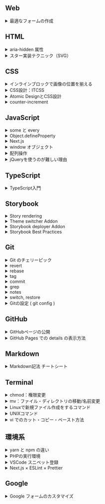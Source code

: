 ## Web

<details>

  <summary>最適なフォームの作成</summary>

  <div>

- `type` 属性でモバイルで最適なキーボードレイアウトが表示されるように伝えることが可能
- `autocomplete` 属性はセクション名を伴うことが可能
- 異なるセクションの場合は、個別にオートコンプリートをすることができる
- `checkValidity()` でフォームが有効化の判断が可能

参考 URL：

- [最適なフォームの作成 | Web | Google Developers](https://developers.google.com/web/fundamentals/design-and-ux/input/forms?hl=ja)

  </div>

</details>

## HTML

<details>
  <summary>aria-hidden 属性</summary>
  <div>

- `aria-hidden="true"` を設定することで、視覚的に非表示になっていないコンテンツを支援技術から外すことができる
- Modal の裏で表示されているコンテンツなどに適用することがある
- 表示すべきコンテンツも含んでしまうため、 `aria-hidden="true"` を `<body>` に指定することは推奨されない

参考 URL：

- [コンテンツの非表示と更新 | Web | Google Developers](https://developers.google.com/web/fundamentals/accessibility/semantics-aria/hiding-and-updating-content?hl=ja#aria-hidden)
- [[aria-hidden="true"] is present on the document<body></body>](https://web.dev/aria-hidden-body/)

  </div>
</details>

<details>
  <summary>スター実装テクニック（SVG）</summary>
  <div>

- アクセシビリティのため、aria-hidden 属性で評価に関する情報を含める
- `<symbol id="name">`, `<use href="#name">` 要素で SVG パスデータの再利用が可能
- `<mask>` を利用して、半透明スターを表現可能

参考 URL：

- [これから実装する人にオススメ！レイティングに使用するスター（星形）を実装する SVG のテクニック | コリス](https://coliss.com/articles/build-websites/operation/work/star-rating-svg-solution.html)

  </div>
</details>

## CSS

<details>
  <summary>インラインブロックで画像の位置を揃える</summary>
  <div>

- `vertical-align` のデフォルト値は `baseline`
- `display: inline-block` で画像を含むコンテンツと文字を含むコンテンツを並べると、画像の下端と文字の下端が揃うように並び、見た目上ずれが発生する

参考 URL：

- [css – インラインブロックを並べて画像を表示するとずれてしまう | memorandum-plus](http://memorandum-plus.com/2018/04/04/css-%E3%82%A4%E3%83%B3%E3%83%A9%E3%82%A4%E3%83%B3%E3%83%96%E3%83%AD%E3%83%83%E3%82%AF%E3%82%92%E4%B8%A6%E3%81%B9%E3%81%A6%E7%94%BB%E5%83%8F%E3%82%92%E8%A1%A8%E7%A4%BA%E3%81%99%E3%82%8B%E3%81%A8/)

  </div>
</details>

<details>
  <summary>CSS設計：ITCSS</summary>
  <div>

- ITCSS：詳細度によって階層（レイヤー）を分けて CSS を管理する設計手法
- クラス名の命名ルールはない

参考 URL：

- [ITCSS を採用して共同開発しやすい CSS 設計を ZOZOTOWN に導入した話 - ZOZO Technologies TECH BLOG](https://techblog.zozo.com/entry/itcss-to-zozotown)

  </div>
</details>

<details>
  <summary>Atomic DesignとCSS設計</summary>
  <div>

- Atomic Design：UI 設計の考え方で、ページを Atoms（原子）の集まりと考える
- Atoms（原子） < Molecules（分子） < Organisms（有機体） < Templates（テンプレート） <div Pages（ページ）のように UI を階層構造で捉える

参考 URL：

- [Atomic Design と CSS 設計 | 第 1 回 Atomic Design とは何か | CodeGrid](https://www.codegrid.net/articles/2017-atomic-design-1/)

  </div>
</details>

<details>

  <summary>counter-increment</summary>

  <div>

- `counter-increment: [名前];` で、CSS で連番を作成することができる。
- リスト毎に値をリセットしたい場合は、親に `counter-reset` を指定すればよい。

```SCSS
// 使用例

.list {
  counter-reset: list;

  &-item {
    counter-increment: list;

    &::before {
      content: list;
    }
  }
}
```

参考 URL：

- [counter-increment - CSS: カスケーディングスタイルシート | MDN](https://developer.mozilla.org/ja/docs/Web/CSS/counter-increment)
- [CSS の counter-increment を使って簡単に自動で連番をつける方法 | ジーニアスブログ – WEB 制作会社ジーニアスウェブのお役立ちブログ](https://www.genius-web.co.jp/blog/web-programming/a-method-of-using-a-css-counter-increment-to-easily-get-a-sequential-number-automatically.html)

  </div>

</details>

## JavaScript

<details>

  <summary>some と every</summary>

  <div>

- 配列に使えるメソッド (使用例： `arr.every(elem => elem > 0)` )
- `some` : 配列の要素 1 つ以上が条件を満たす場合に `true` を返す
- `every` : 配列のすべての要素が条件を満たす場合に `true` を返す

参考 URL：

- [JavaScript の some と every がすごく便利 - Qiita](https://qiita.com/i_am_master_yoda/items/224ff73443b4566ec8e8)

  </div>

</details>

<details>

  <summary>Object.defineProperty</summary>

  <div>

- オブジェクトのプロパティを明示的に追加・変更することができる
- 代入でのプロパティ追加の場合、値の変更が可能だが `Object.defineProperty()` で追加した値は不変となる（ default では ）
- `get` : プロパティにアクセスすると、引数無しでこの関数が呼ばれる。戻り値はプロパティの値として使われる

参考 URL：

- [Object.defineProperty() - JavaScript | MDN](https://developer.mozilla.org/ja/docs/Web/JavaScript/Reference/Global_Objects/Object/defineProperty)

  </div>

</details>

<details>
  <summary>Next.js</summary>
  <div>

- `npx create-next-app` or `yarn create next-app` で Next.js アプリが簡単に作成できる
- pages ディレクトリの構成と対応する形でページが作成される

参考 URL：

- [はじめに | Next.js](https://nextjs-ja-translation-docs.vercel.app/docs/getting-started)

  </div>
</details>

<details>
  <summary>window オブジェクト</summary>
  <div>

- window は画面の DOM 全体を収める：画面内の要素はなんでもアクセスできる
- window はスクリプトを実行するウィンドウ：グローバル変数は window の変数として定義される。script で定義される内容はグローバル変数として定義される？
- window は省略して書くことが可能：`window.document` も `document` も同じ

参考 URL：

- [Window - Web API | MDN](https://developer.mozilla.org/ja/docs/Web/API/Window)
- [【JavaScript】Window オブジェクトって結局何なの...?](https://tektektech.com/what-is-window-object/)

  </div>
</details>

<details>

  <summary>配列操作</summary>

  <div>

- `reverse` メソッドで、配列を逆順にする事が可能
- `Array.from` でオブジェクトを配列に直すことが簡単にできる。

例

```JavaScript
    var friends = [
        { name: 'John', age: 22 },
        { name: 'Peter', age: 23 },
        { name: 'Mark', age: 24 },
    ]

    var friendsNames = Array.from(friends, ({name}) => name);
    console.log(friendsNames); // ["John", "Peter", "Mark"]
```

参考 URL：

- [JavaScript の配列操作に役立つ 13 のヒントとトリック - Qiita](https://qiita.com/rana_kualu/items/24e5b6009ad831102db4)

  </div>

</details>

<details>

  <summary>jQueryを使うのが難しい理由</summary>

  <div>

- 保守が必要：古い jQuery は脆弱性を持つこともあり、最新に保たれるよう定期的にコードを更新していく必要がある
- 速度：script タグの呼び出し完了を待つことで、遅延が発生する
  ユーザーを待たせないように読み込み順序のコントロールが必要

※jQuery 自体が悪ではないが、jQuery を選択するメリットは今や少ない

参考 URL：

- [そろそろなぜ jQuery を使うのが難しいのかをちゃんとまとめようと思う。｜榊原昌彦｜ note](https://note.com/rdlabo/n/ndfe07e0c0bcb)

  </div>

</details>

## TypeScript

<details>

  <summary>TypeScript入門</summary>

  <div>

- 変数、関数、引数等の後ろに `:型名` を指定することで型宣言が可能
- `<型名> 値` `値 as 型名` の記述で型アサーションを使用し、型が不明な値に型付けが可能
- `Foo<S, T>` のような書き方で、型定義の中で `< >` で囲った名前を型変数として使うことができる

※勉強中

参考 URL：

- [とほほの TypeScript 入門 - とほほの WWW 入門](https://www.tohoho-web.com/ex/typescript.html)
- [TypeScript の型入門 - Qiita](https://qiita.com/uhyo/items/e2fdef2d3236b9bfe74a)

  </div>

</details>

## Storybook

<details>
  <summary>Story rendering</summary>
  <div>

- `.storybook/preview-head.html` を使えば、iframe の書き換えが可能？（調査中）

参考 URL：

- [Story rendering](https://storybook.js.org/docs/react/configure/story-rendering#adding-to-head/)

  </div>
</details>

<details>
  <summary>Theme switcher Addon</summary>
  <div>

- Storybook のテーマの切り替え（任意の要素のクラスの切り替え）ができる

参考 URL：

- [Theme switcher Addon | Storybook](https://storybook.js.org/addons/storybook-addon-themes)

  </div>
</details>

<details>
  <summary>Storybook deployer Addon</summary>
  <div>

- Storybook を github pages や S3 に簡単にデプロイできるようになる
- オプションで細かい指定も可能（現在はデプロイ時のディレクトリ名のみ指定している）

参考 URL：

- [Storybook Deployer](https://github.com/storybookjs/storybook-deployer)

  </div>
</details>

<details>

  <summary>Storybook Best Practices</summary>

  <div>

- コンポーネント毎に 1 つの Storybook ファイルを置き、Default, Playground, その他各ステータスのストーリー含める

※勉強中

参考 URL：

- [10 Storybook Best Practices | Better Programming](https://betterprogramming.pub/10-storybooks-best-practices-ad5fec0f145a)

  </div>

</details>

## Git

<details>
  <summary>Git のチェリーピック</summary>
  <div>

- 任意のコミットだけを別のブランチに適用することができる

参考 URL：

- [Git のチェリーピック | Atlassian Git Tutorial](https://www.atlassian.com/ja/git/tutorials/cherry-pick)
※分かりやすいサイトがあれば更新したい

  </div>
</details>

<details>
  <summary>revert</summary>
  <div>

- 特定のコミットを打ち消すことができる
- 新しくコミットを追加するため、コミットの履歴は残る

参考 URL：

- [revert ｜サル先生の Git 入門【プロジェクト管理ツール Backlog】](https://backlog.com/ja/git-tutorial/stepup/29/)

  </div>
</details>

<details>
  <summary>rebase</summary>
  <div>

- コミットをまとめることができる
- リベースはブランチの統合が可能（マージ同様）
- コミット履歴を整理することができる
- 履歴の破壊をするため、リモートブランチの操作はご法度

参考 URL：

- [rebase -i でコミットをまとめる｜サル先生の Git 入門【プロジェクト管理ツール Backlog】](https://backlog.com/ja/git-tutorial/stepup/32/)
- [マージとリベース | Atlassian Git Tutorial](https://www.atlassian.com/ja/git/tutorials/merging-vs-rebasing)

  </div>
</details>

<details>
  <summary>tag</summary>
  <div>

- コミットを参照しやすくするため、分かりやすい名前（タグ）を付けることができる

参考 URL：

- [タグ｜サル先生の Git 入門【プロジェクト管理ツール Backlog】](https://backlog.com/ja/git-tutorial/stepup/17/)

  </div>

</details>

<details>
  <summary>commit</summary>
  <div>

- `--amend` のオプションをつけることで、直前のコミットの内容を変更することが可能
- `git add` の後に `git commit --amend` を実行すると、コミットメッセージだけでなく、コミットに含む変更内容も変わる

参考 URL：

- [commit --amend ｜サル先生の Git 入門【プロジェクト管理ツール Backlog】](https://backlog.com/ja/git-tutorial/stepup/28/)

    </div>
  </details>

<details>
  <summary>grep</summary>
  <div>

- Git リポジトリ内の検索コマンド
- `-n` オプションで行数表示、`-E` で正規表現での検索などが可能

参考 URL：

- [Git リポジトリ内を grep する git grep はシンプルで超便利 | DevelopersIO](https://dev.classmethod.jp/articles/useful-git-grep-command/#%E3%83%95%E3%82%A1%E3%82%A4%E3%83%AB%E5%90%8D%E3%81%AE%E4%B8%80%E8%A6%A7%E3%82%92%E8%AA%BF%E3%81%B9%E3%81%9F%E3%81%84)

  </div>
</details>

<details>
  <summary>notes</summary>
  <div>

- `git notes` で git のコミットに Notes を追加できる
  ※利点はまだよくわかってない

参考 URL：

- [Git - git-notes Documentation](https://git-scm.com/docs/git-notes)

  </div>
</details>

<details>
  <summary>switch, restore</summary>
  <div>

- `git switch -c [branch-name]` で `git checkout -b [branch-name]` 同様に新規のブランチの作成＋切り替えができる
- `git add` 後に `git restore --staged [変更したファイル]` を実行すると、`git reset` 同様に add 前の状態に戻せる

参考 URL：

- [git checkout の代替としてリリースされた git switch と git restore - kakakakakku blog](https://kakakakakku.hatenablog.com/entry/2020/04/08/151627)

  </div>
</details>

<details>

  <summary>Gitの設定 ( git config ) </summary>

  <div>

- `git config <name> <value>` で各項目の設定を変更できる
- デフォルトでは、 local の設定が変更される

※人と作業するとき、`user.name` が設定されていないと宜しくなさそうなので慌てて調べた

参考 URL：

- [Git の設定を git config で確認・変更 | note.nkmk.me](https://note.nkmk.me/git-config-setting/)

  </div>

</details>

## GitHub

<details>
  <summary>GitHubページの公開</summary>
  <div>

- Settings の Pages からページの公開を選択することができる
- 基本的には index.html が公開される。ない場合は README が公開される
  ※README.md が index.html より優先されるとの記事があったが、自分は index.html が優先されていた（2021/08/25 時点）

参考 URL：

- [Configuring a publishing source for your GitHub Pages site - GitHub Docs](https://docs.github.com/en/pages/getting-started-with-github-pages/configuring-a-publishing-source-for-your-github-pages-site)

  </div>
</details>

<details>

  <summary>GitHub Pages での details の表示方法</summary>

  <div>

- `_config.yml` ファイルを追加し、`markdown: CommonMarkGhPages` の記述をすることで、適切に表示されるようになる

参考 URL：

- [GitHub Pages で Markdown の`<details>`内要素がパースされない - Qiita](https://qiita.com/eggplants/items/673aba3637748346797c)

  </div>

</details>

## Markdown

<details>
  <summary>Markdown記法 チートシート</summary>
  <div>

- 「折りたたみ」は `<details>` と `<summary>` で表現可能

```HTML
<details><summary>表示される部分</summary>本文</details>
```

参考 URL：

- [Markdown 記法 チートシート - Qiita](https://qiita.com/Qiita/items/c686397e4a0f4f11683d#details---%E6%8A%98%E3%82%8A%E3%81%9F%E3%81%9F%E3%81%BF)

  </div>
</details>

## Terminal

<details>

  <summary>chmod：権限変更</summary>

  <div>

- `ls -l`：カレントディレクトリ内のファイル・ディレクトリの情報の確認  
  `ls -la` コマンドでは、隠しファイルを含めた確認が可能
- `-rw-r--r--` 、 `drwxr-xr-x` などがパーミッションを表す
- 1 文字目：ファイル種別 ( `-` : ファイル `d` : ディレクトリ `l` : シンポリックリンク )
- 2-4 文字目：ファイル所有者の権限 ( `r` : 読み取り `w` : 書き込み `x` : 実行 )
- 5-7 文字目：ファイルの所有グループの権限
- 8-10 文字目：その他の権限
- `chmod モード 対象ファイル名` でパーミッションの変更が可能  
  例）`chmod 764 hoge.txt` : hoge.txt に対して `-rwxrw-r--` の権限を付与する  
   | モード(数字) | モード(アルファベット) | 権限 |
  | ------------ | ---------------------- | -------- |
  | 4 | r | 読み取り |
  | 2 | w | 書き込み |
  | 1 | x | 実行 |
  モード(数字)の合計値が、「所有者」「所有グループ」「その他」への権限を表す。

参考 URL：

- [Linux の権限確認と変更(chmod)（超初心者向け） - Qiita](https://qiita.com/shisama/items/5f4c4fa768642aad9e06)

  </div>

</details>

<details>

  <summary>mv：ファイル・ディレクトリの移動/名前変更</summary>

  <div>

- `mv <現在のファイル/ディレクトリ名> <変更後のファイル/ディレクトリ名>` でファイル・ディレクトリの移動と名称変更が可能
- 移動先のディレクトリが存在しない場合、ディレクトリ移動ではなくファイル名変更が行われる
- `-i` オプションで、ファイル上書き時に確認メッセージを表示する

参考 URL：

- [【Linux コマンド】mv でファイル・ディレクトリを移動する方法 | 侍エンジニアブログ](https://www.sejuku.net/blog/49611)

  </div>

</details>

<details>
  <summary>Linuxで新規ファイル作成をするコマンド</summary>
  <div>

- `touch <ファイル名>` でファイル作成が可能
- `vi <ファイル名>` でファイルを vi で新規作成し、編集することが可能

参考 URL：

- [【touch】Linux で新規ファイル作成をするコマンド | UX MILK](https://uxmilk.jp/8395)

  </div>
</details>

<details>
  <summary>UNIXコマンド</summary>
  <div>

- `pwd`：現在の作業ディレクトリをプリントする
- `~`：ホームディレクトリを表す

参考 URL：

- [UNIX コマンドの使い方](http://psa2.kuciv.kyoto-u.ac.jp/staff/susaki/command/c_cd.html)

  </div>
</details>

<details>

  <summary>vi でのカット・コピー・ペースト方法</summary>

  <div>

- カット：`d` `d` のコマンドを打つと 1 行カット
- コピー：`y` `y` のコマンドを打つと 1 行コピー
- ペースト：`p` のコマンドを打つとペースト
- `p` の前に数字を入力するとコマンドを複数回呼び出せる（2 回ペーストなど）

参考 URL：

- [Vi (Vim) 超入門：第 3 回 Vi でカット・コピー・ペースト機能を用いて編集する](https://www.hpc.co.jp/support/hello_vi_03/)

  </div>

</details>

## 環境系

<details>

  <summary>yarn と npm の違い</summary>

  <div>

- npm が先発のパッケージマネージャー。npm 公式。
- yarn は npm のパフォーマンス・セキュリティ問題解決のために開発された。
- npm は Node.js に同梱されインストールされる。
- 比較記事だと yarn の方が優勢のようだが、 npm もパフォーマンスは改善されてきているらしい。

参考 URL：

- [npm と yarn と pnpm の違い 2021](https://zenn.dev/hibikine/articles/27621a7f95e761)
- [【JS】yarn の長所と yarn から npm に戻ってきた理由 | JavaScript に関するお知らせ](https://jsnotice.com/posts/2020-09-02/index.html)

  </div>

</details>

<details>
  <summary>PHPの実行環境</summary>
  <div>

- PHP は、モジュール版と CGI 版の二種がありどちらかの実行環境が必要
- Apache：PHP モジュールを読み込み、PHP を実行する
- nginx + PHP-FPM：FastCGI を通して PHP を実行する

参考 URL：

- [nginx と PHP-FPM の仕組みをちゃんと理解しながら PHP の実行環境を構築する - Qiita](https://qiita.com/kotarella1110/items/634f6fafeb33ae0f51dc)

  </div>
</details>

<details>
  <summary>VSCode スニペット登録</summary>
  <div>

- markdown のスニペットはデフォルトで無効
- ユーザー設定で `"[markdown]": { "editor.quickSuggestions": true }` の設定を行う
- ファイル > ユーザー設定 > ユーザースニペット から任意の拡張子のファイルに対しスニペットを登録する

参考 URL：

- [Visual Studio Code で markdown のスニペットを登録する | コーヒー飲みながら仕事したい](https://coffee-nominagara.com/2019-01-25-094628)
- [VsCode のスニペットのススメ - Qiita](https://qiita.com/xx2xyyy/items/fd333368db548167f15a)

  </div>
</details>

<details>

  <summary>Next.js × ESLint × Prettier</summary>

  <div>

- ESLint：構文解析を行う。Next.js で `<img>` を使用するとエラーになるなど。
- Prettier：コード整形を行う。
- スタイルファイルの構文解析は `ESLint` で行う

参考 URL：

- [Next.js (TypeScript) に ESLint と Prettier を導入し、コードを綺麗に保とう | fwywd（フュード）](https://fwywd.com/tech/next-eslint-prettier)

  </div>

</details>

## Google

<details>

  <summary>Google フォームのカスタマイズ</summary>

  <div>

- 通常のサイトのフォームと、内容の同じ Google フォームを作成することで、サイトの見た目で Google フォームに結果を送信させる事が可能
- Google フォームの `action`, `name` を連携させれば OK

※集計などが楽になると思われる

参考 URL：

- [Google フォームを自在にカスタマイズする - Qiita](https://qiita.com/sotatakahashi/items/fa077cbf820faca30598)

  </div>

</details>
